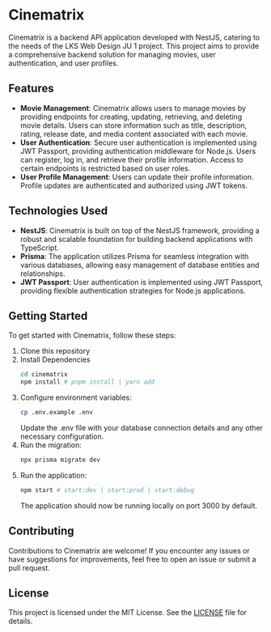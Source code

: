 # Cinematrix

Cinematrix is a backend API application developed with NestJS, catering to the needs of the LKS Web Design JU 1 project. This project aims to provide a comprehensive backend solution for managing movies, user authentication, and user profiles.

## Features

- **Movie Management**: Cinematrix allows users to manage movies by providing endpoints for creating, updating, retrieving, and deleting movie details. Users can store information such as title, description, rating, release date, and media content associated with each movie.
- **User Authentication**: Secure user authentication is implemented using JWT Passport, providing authentication middleware for Node.js. Users can register, log in, and retrieve their profile information. Access to certain endpoints is restricted based on user roles.
- **User Profile Management**: Users can update their profile information. Profile updates are authenticated and authorized using JWT tokens.

## Technologies Used

- **NestJS**: Cinematrix is built on top of the NestJS framework, providing a robust and scalable foundation for building backend applications with TypeScript.
- **Prisma**: The application utilizes Prisma for seamless integration with various databases, allowing easy management of database entities and relationships.
- **JWT Passport**: User authentication is implemented using JWT Passport, providing flexible authentication strategies for Node.js applications.

## Getting Started

To get started with Cinematrix, follow these steps:

1. Clone this repository
2. Install Dependencies
   ```bash
   cd cinematrix
   npm install # pnpm install | yarn add
   ```
3. Configure environment variables:
   ```bash
   cp .env.example .env
   ```
   Update the .env file with your database connection details and any other necessary configuration.
4. Run the migration:
   ```bash
   npx prisma migrate dev
   ```
5. Run the application:
   ```bash
   npm start # start:dev | start:prod | start:debug
   ```
   The application should now be running locally on port 3000 by default.

## Contributing

Contributions to Cinematrix are welcome! If you encounter any issues or have suggestions for improvements, feel free to open an issue or submit a pull request.

## License

This project is licensed under the MIT License. See the [LICENSE](LICENSE) file for details.
